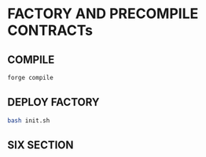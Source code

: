 # FACTORY AND PRECOMPILE CONTRACTs

## COMPILE

```bash
forge compile
```

## DEPLOY FACTORY

```bash
bash init.sh
```

## SIX SECTION
